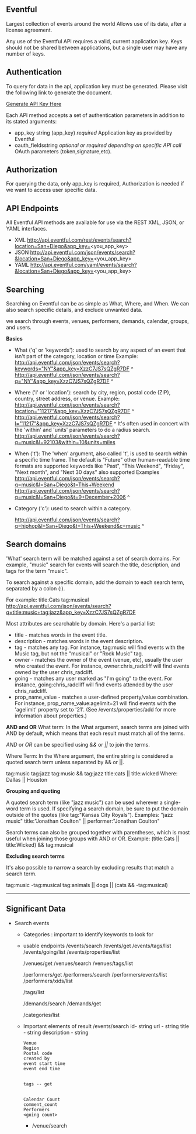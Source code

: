 ## Eventful

Largest collection of events around the world
Allows use of its data, after a license agreement.

Any use of the Eventful API requires a valid, current application key. Keys should not be shared between applications, but a single user may have any number of keys.

## Authentication
To query for data in the api, application key must be generated. Please visit the following link to generate the document.

[Generate API Key Here](http://api.eventful.com/keys)

Each API method accepts a set of authentication parameters in addition to its stated arguments:
* app_key string (app_key)
    _required_ Application key as provided by Eventful
* oauth_fieldsstring
    _optional or required depending on specific API call_ OAuth parameters (token,signature,etc).


## Authorization
  For querying the data, only app_key is required, Authorization is needed if we want to access user specific data.

## API Endpoints

All Eventful API methods are available for use via the REST XML, JSON, or YAML interfaces.
  + XML
      http://api.eventful.com/rest/events/search?location=San+Diego&app_key=<you_app_key>
  + JSON
      http://api.eventful.com/json/events/search?&location=San+Diego&app_key=<you_app_key>
  + YAML
      http://api.eventful.com/yaml/events/search?&location=San+Diego&app_key=<you_app_key>

## Searching

Searching on Eventful can be as simple as What, Where, and When. We can also search specific details, and exclude unwanted data.

we search through events, venues, performers, demands, calendar, groups, and users.

**Basics**
  * What ('q' or 'keywords'): used to search by any aspect of an event that isn't part of the category, location or time
      Example:
      http://api.eventful.com/json/events/search?keywords="NY"&app_key=XzzC7JS7sQZgR7DF
                                                 ^  
      http://api.eventful.com/json/events/search?q="NY"&app_key=XzzC7JS7sQZgR7DF
                                                 ^
  * Where ('l' or 'location'): search by city, region, postal code (ZIP), country, street address, or venue.
      Example:
      http://api.eventful.com/json/events/search?location="11217"&app_key=XzzC7JS7sQZgR7DF
                                                 ^
      http://api.eventful.com/json/events/search?l="11217"&app_key=XzzC7JS7sQZgR7DF
                                                 ^
      It's often used in concert with the 'within' and 'units' parameters to do a radius search.
      http://api.eventful.com/json/events/search?q=music&l=92103&within=10&units=miles

  * When ('t'): The 'when' argument, also called 't', is used to search within a specific time frame.
                The default is "Future"
                other human-readable time formats are supported
                keywords like "Past", "This Weekend", "Friday", "Next month", and "Next 30 days" also supported
      Examples
      http://api.eventful.com/json/events/search?q=music&l=San+Diego&t=This+Weekend
      http://api.eventful.com/json/events/search?q=music&l=San+Diego&t=9+December+2006
                                                     ^

  * Category ('c'): used to search within a category.

      http://api.eventful.com/json/events/search?q=hiphop&l=San+Diego&t=This+Weekend&c=music
                                                                     ^

## Search domains

'What' search term will be matched against a set of search domains.
  For example, "music" search for events will search the title, description, and tags for the term "music".

  To search against a specific domain, add the domain to each search term, separated by a colon (:).

  For example: title:Cats tag:musical
      http://api.eventful.com/json/events/search?q=title:music+tag:jazz&app_key=XzzC7JS7sQZgR7DF

Most attributes are searchable by domain. Here's a partial list:

  + title - matches words in the event title.
  + description - matches words in the event description.
  + tag - matches any tag. For instance, tag:music will find events with the Music tag, but not the "musical" or "Rock Music" tag.
  + owner - matches the owner of the event (venue, etc), usually the user who created the event. For instance, owner:chris_radcliff will find events owned by the user chris_radcliff.
  + going - matches any user marked as "I'm going" to the event. For instance, going:chris_radcliff will find events attended by the user chris_radcliff.
  + prop_name_value - matches a user-defined property/value combination. For instance, prop_name_value:agelimit=21 will find events with the 'agelimit' property set to '21'. (See /events/properties/add for more information about properties.)


**AND and OR**
What term:
  In the What argument, search terms are joined with AND by default, which means that each result must match all of the terms.

  _AND_ or _OR_ can be specified using *&&* or *||* to join the terms.

Where Term:
  In the Where argument, the entire string is considered a quoted search term unless separated by && or ||.

  tag:music tag:jazz
  tag:music && tag:jazz
  title:cats || title:wicked
  Where: Dallas || Houston

**Grouping and quoting**

A quoted search term (like "jazz music") can be used wherever a single-word term is used. If specifying a search domain, be sure to put the domain outside of the quotes (like tag:"Kansas City Royals").
Examples:
    "jazz music"
    title:"Jonathan Coulton" || performer:"Jonathan Coulton"

Search terms can also be grouped together with parentheses, which is most useful when joining those groups with AND or OR.
  Example: (title:Cats || title:Wicked) && tag:musical


**Excluding search terms**

It's also possible to narrow a search by excluding results that match a search term.

tag:music -tag:musical
tag:animals || dogs || (cats && -tag:musical)





------

## Significant Data

  * Search events
      * Categories : important to identify keywords to look for

      * usable endpoints
          /events/search
          /events/get
          /events/tags/list
          /events/going/list
          /events/properties/list


          /venues/get
          /venues/search
          /venues/tags/list

          /performers/get
          /performers/search
          /performers/events/list
          /performers/xids/list

          /tags/list

          /demands/search
          /demands/get


          /categories/list

      * Important elements of result
        /events/search
            id- string
            url - string
            title - string
            description -  string

            Venue
            Region
            Postal code
            created by
            event start time
            event end time


            tags -- get


            Calendar Count
            comment_count
            Performers
            <going count>



        * /venue/search
